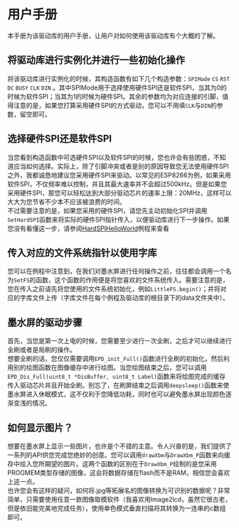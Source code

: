 # 用户手册
本手册为该驱动库的用户手册，让用户对如何使用该驱动库有个大概的了解。

## 将驱动库进行实例化并进行一些初始化操作
将该驱动库进行实例化的时候，其构造函数有如下几个构造参数：`SPIMode` `CS` `RST` `DC` `BUSY` `CLK` `DIN` 。其中SPIMode用于选择使用硬件SPI还是软件SPI，当其为0的时候为软件SPI；当其为1的时候为硬件SPI。其余的参数均为对应连接的引脚，值得注意的是，如果您打算采用硬件SPI的方式驱动，您可以不用填`CLK`与`DIN`的参数，留空即可。

## 选择硬件SPI还是软件SPI
当您看到构造函数中可选硬件SPI以及软件SPI的时候，您也许会有些困惑，不知道应当如何选择。实际上，除了引脚冲突或者是别的原因导致您无法使用硬件SPI之外，我都诚恳地建议您采用硬件SPI来驱动。以常见的ESP8266为例，如果采用软件SPI，不仅频率难以控制，并且其最大速率并不会超过500kHz。但是如果您采用硬件SPI，那您可以轻松达到大部分驱动芯片的速率上限：20MHz，这样可以大大为您节省不少本不应该被浪费的时间。  
不过需要注意的是，如果您采用的硬件SPI，请您先主动初始化SPI并调用`SetHardSPI`函数来将实际的硬件SPI指针传入，以便驱动库进行下一步操作。如果您没有看懂这一步，请参阅[HardSPIHelloWorld](../examples/HardSPIHelloWorld/HardSPIHelloWorld.ino)例程来查看

## 传入对应的文件系统指针以使用字库
您可以在例程中注意到，在我们对墨水屏进行任何操作之前，往往都会调用一个名为`SetFS`的函数，这个函数的作用便是将您喜欢的文件系统传入。需要注意的是，您在传入之前请先将您使用的文件系统初始化，例如`LittleFS.begin()`；并将对应的字库文件上传（字库文件在每个例程及驱动库的根目录下的data文件夹中）。

## 墨水屏的驱动步骤
首先，当您是第一次上电的时候，您需要至少进行一次全刷，之后才可以继续进行全刷或者是局刷的操作。  
想要全刷的话，您仅仅需要调用`EPD_init_Full()`函数进行全刷的初始化，然后利用别的绘图函数在图像缓存中进行绘图。当您绘图结束之后，您可以调用`EPD_Dis_Full(uint8_t *DisBuffer, uint8_t Label)`函数来将绘图完成的缓存传入驱动芯片并且开始全刷。别忘了，在刷屏结束之后调用`deepsleep()`函数来使墨水屏进入休眠模式，这不仅利于您降低功耗，同时也可以避免墨水屏出现颜色逐渐变浅的情况。

## 如何显示图片？
想要在墨水屏上显示一些图片，也许是个不错的主意。令人兴奋的是，我们提供了一系列的API供您完成您绝妙的创意。您可以调用`drawXbm`与`DrawXbm_P`函数来向缓存中绘入您所期望的图片。这两个函数的区别在于`DrawXbm_P`绘制的是您采用PROGMEM类型存储的图像，这会将数据存储在flash而不是RAM，相信您会喜欢上这一点。  
也许您会有这样的疑问，如何将.jpg等拓展名的图像转换为可识别的数据呢？非常简单，只需要使用任意一款图像取模软件（我喜欢用Image2lcd，虽然它很古老，但是依旧能完美地完成任务），使用单色模式垂直扫描将其转换为一连串的c数组即可。